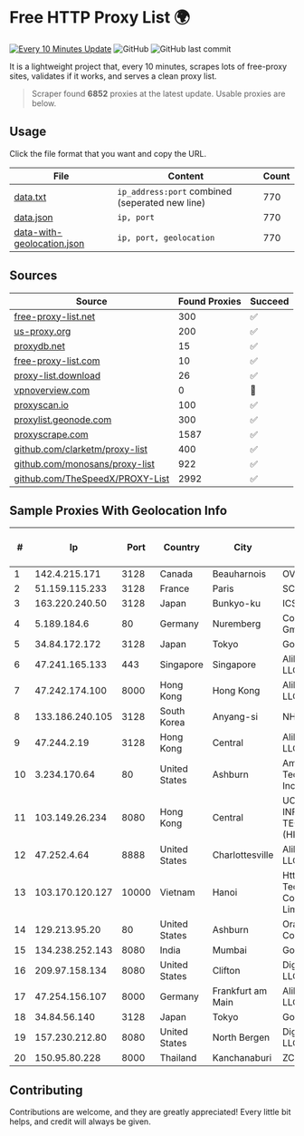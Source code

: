 
# Free HTTP Proxy List 🌍

[![Every 10 Minutes Update](https://github.com/mertguvencli/http-proxy-list/actions/workflows/main.yml/badge.svg?branch=main)](https://github.com/mertguvencli/http-proxy-list/actions/workflows/main.yml)
![GitHub](https://img.shields.io/github/license/mertguvencli/http-proxy-list)
![GitHub last commit](https://img.shields.io/github/last-commit/mertguvencli/http-proxy-list)

It is a lightweight project that, every 10 minutes, scrapes lots of free-proxy sites, validates if it works, and serves a clean proxy list.


> Scraper found **6852** proxies at the latest update. Usable proxies are below.

## Usage

Click the file format that you want and copy the URL.


|File|Content|Count|
|----|-------|-----|
|[data.txt](https://raw.githubusercontent.com/mertguvencli/http-proxy-list/main/proxy-list/data.txt)|`ip_address:port` combined (seperated new line)|770|
|[data.json](https://raw.githubusercontent.com/mertguvencli/http-proxy-list/main/proxy-list/data.json)|`ip, port`|770|
|[data-with-geolocation.json](https://raw.githubusercontent.com/mertguvencli/http-proxy-list/main/proxy-list/data-with-geolocation.json)|`ip, port, geolocation`|770|

## Sources

|Source|Found Proxies|Succeed|
|------|-------------|-------|
|[free-proxy-list.net](https://free-proxy-list.net)|300|✅|
|[us-proxy.org](https://www.us-proxy.org)|200|✅|
|[proxydb.net](http://proxydb.net)|15|✅|
|[free-proxy-list.com](https://free-proxy-list.com/?page=&port=&type%5B%5D=http&type%5B%5D=https&up_time=0&search=Search)|10|✅|
|[proxy-list.download](https://www.proxy-list.download/HTTP)|26|✅|
|[vpnoverview.com](https://vpnoverview.com/privacy/anonymous-browsing/free-proxy-servers)|0|🚫|
|[proxyscan.io](https://www.proxyscan.io)|100|✅|
|[proxylist.geonode.com](https://proxylist.geonode.com/api/proxy-list?limit=300&page=1&sort_by=lastChecked&sort_type=desc&protocols=http,https)|300|✅|
|[proxyscrape.com](https://api.proxyscrape.com/v2/?request=displayproxies&protocol=http&timeout=10000&country=all&ssl=all&anonymity=all)|1587|✅|
|[github.com/clarketm/proxy-list](https://raw.githubusercontent.com/clarketm/proxy-list/master/proxy-list-raw.txt)|400|✅|
|[github.com/monosans/proxy-list](https://raw.githubusercontent.com/monosans/proxy-list/main/proxies/http.txt)|922|✅|
|[github.com/TheSpeedX/PROXY-List](https://raw.githubusercontent.com/TheSpeedX/PROXY-List/master/http.txt)|2992|✅|


## Sample Proxies With Geolocation Info

|#|Ip|Port|Country|City|Internet Service Provider|
|-|--|----|-------|----|-------------------------|
|1|142.4.215.171|3128|Canada|Beauharnois|OVH SAS|
|2|51.159.115.233|3128|France|Paris|SCALEWAY|
|3|163.220.240.50|3128|Japan|Bunkyo-ku|ICSCOE|
|4|5.189.184.6|80|Germany|Nuremberg|Contabo GmbH|
|5|34.84.172.172|3128|Japan|Tokyo|Google LLC|
|6|47.241.165.133|443|Singapore|Singapore|Alibaba.com LLC|
|7|47.242.174.100|8000|Hong Kong|Hong Kong|Alibaba.com LLC|
|8|133.186.240.105|3128|South Korea|Anyang-si|NHN|
|9|47.244.2.19|3128|Hong Kong|Central|Alibaba.com LLC|
|10|3.234.170.64|80|United States|Ashburn|Amazon Technologies Inc.|
|11|103.149.26.234|8080|Hong Kong|Central|UCLOUD INFORMATION TECHNOLOGY (HK) LIMITED|
|12|47.252.4.64|8888|United States|Charlottesville|Alibaba.com LLC|
|13|103.170.120.127|10000|Vietnam|Hanoi|Httvserver Technology Company Limited|
|14|129.213.95.20|80|United States|Ashburn|Oracle Corporation|
|15|134.238.252.143|8080|India|Mumbai|Google LLC|
|16|209.97.158.134|8080|United States|Clifton|DigitalOcean, LLC|
|17|47.254.156.107|8000|Germany|Frankfurt am Main|Alibaba.com LLC|
|18|34.84.56.140|3128|Japan|Tokyo|Google LLC|
|19|157.230.212.80|8080|United States|North Bergen|DigitalOcean, LLC|
|20|150.95.80.228|8000|Thailand|Kanchanaburi|ZCOM|



## Contributing

Contributions are welcome, and they are greatly appreciated! Every
little bit helps, and credit will always be given.

